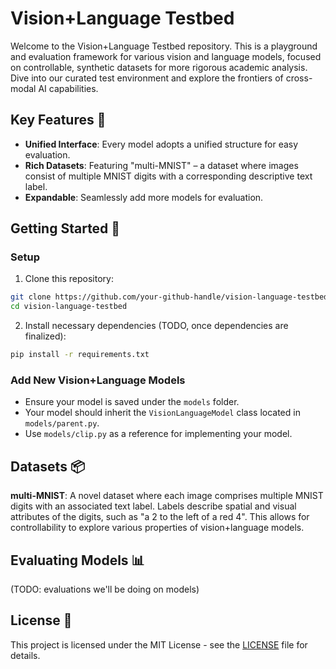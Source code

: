 # Vision+Language Testbed

Welcome to the Vision+Language Testbed repository. This is a playground and evaluation framework for various vision and language models, focused on controllable, synthetic datasets for more rigorous academic analysis. Dive into our curated test environment and explore the frontiers of cross-modal AI capabilities.

## Key Features 🌟
- **Unified Interface**: Every model adopts a unified structure for easy evaluation.
- **Rich Datasets**: Featuring "multi-MNIST" – a dataset where images consist of multiple MNIST digits with a corresponding descriptive text label.
- **Expandable**: Seamlessly add more models for evaluation.

## Getting Started 🚀

### Setup
1. Clone this repository:
```bash
git clone https://github.com/your-github-handle/vision-language-testbed
cd vision-language-testbed
```

2. Install necessary dependencies (TODO, once dependencies are finalized):
```bash
pip install -r requirements.txt
```

### Add New Vision+Language Models

* Ensure your model is saved under the `models` folder.
* Your model should inherit the `VisionLanguageModel` class located in `models/parent.py`.
* Use `models/clip.py` as a reference for implementing your model.


## Datasets 📦

**multi-MNIST**:
A novel dataset where each image comprises multiple MNIST digits with an associated text label. Labels describe spatial and visual attributes of the digits, such as "a 2 to the left of a red 4". This allows for controllability to explore various properties of vision+language models.


## Evaluating Models 📊
(TODO: evaluations we'll be doing on models)


## License 📄
This project is licensed under the MIT License - see the [LICENSE](LICENSE) file for details.